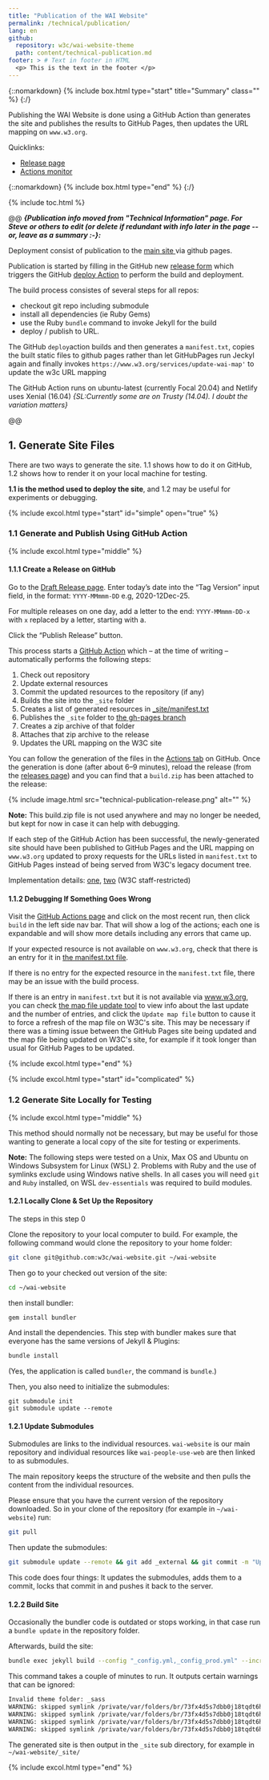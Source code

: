 ```yaml
---
title: "Publication of the WAI Website"
permalink: /technical/publication/
lang: en
github:
  repository: w3c/wai-website-theme
  path: content/technical-publication.md
footer: > # Text in footer in HTML
  <p> This is the text in the footer </p>
---
```


{::nomarkdown}
{% include box.html type="start" title="Summary" class="" %}
{:/}

Publishing the WAI Website is done using a GitHub Action than generates the site and publishes the results to GitHub Pages, then updates the URL mapping on `www.w3.org`.

Quicklinks:
* [Release page](https://github.com/w3c/wai-website/releases/new)
* [Actions monitor](https://github.com/w3c/wai-website/actions)

{::nomarkdown}
{% include box.html type="end" %}
{:/}

{% include toc.html %}

@@
_**{Publication info moved from "Technical Information" page. For Steve or others to edit (or delete if redundant with info later in the page -- or, leave as a summary :-}:**_

Deployment consist of publication to the [main site ](https://www.w3.org/WAI/...) via github pages.

Publication is started by filling in the GitHub new [release form](https://github.com/w3c/wai-website/releases/new) which triggers the GitHub [deploy Action](https://github.com/w3c/wai-website/blob/master/.github/workflows/deploy.yml) to perform the build and deployment. 

The build process consistes of several steps for all repos: 
* checkout git repo including submodule
* install all dependencies (ie Ruby Gems)
* use the Ruby `bundle` command to invoke Jekyll for the build
* deploy / publish to URL.

The GitHub `deploy`action builds and then generates a `manifest.txt`, copies the built static files to github pages rather than let GitHubPages run Jeckyl again and finally invokes `https://www.w3.org/services/update-wai-map'` to update the w3c URL mapping

The GitHub Action runs on ubuntu-latest (currently Focal 20.04) and Netlify uses Xenial (16.04) _{SL:Currently some are on Trusty (14.04). I doubt the variation matters}_

@@

## 1. Generate Site Files

There are two ways to generate the site. 1.1 shows how to do it on GitHub, 1.2 shows how to render it on your local machine for testing.

**1.1 is the method used to deploy the site**, and 1.2 may be useful for experiments or debugging.

{% include excol.html type="start" id="simple" open="true" %}

### 1.1 Generate and Publish Using GitHub Action

{% include excol.html type="middle" %}

#### 1.1.1 Create a Release on GitHub
Go to the [Draft Release page](https://github.com/w3c/wai-website/releases/new). Enter today’s date into the “Tag Version” input field, in the format: `YYYY-MMmmm-DD` e.g, 2020-12Dec-25.

For multiple releases on one day, add a letter to the end: `YYYY-MMmmm-DD-x` with `x` replaced by a letter, starting with a.

Click the “Publish Release” button.

This process starts a [GitHub Action](https://github.com/w3c/wai-website/blob/master/.github/workflows/deploy.yml) which – at the time of writing – automatically performs the following steps:

1. Check out repository
2. Update external resources
3. Commit the updated resources to the repository (if any)
4. Builds the site into the `_site` folder
5. Creates a list of generated resources in [_site/manifest.txt](https://github.com/w3c/wai-website/blob/gh-pages/manifest.txt)
6. Publishes the `_site` folder to [the gh-pages branch](https://github.com/w3c/wai-website/tree/gh-pages)
7. Creates a zip archive of that folder
8. Attaches that zip archive to the release
9. Updates the URL mapping on the W3C site

You can follow the generation of the files in the [Actions tab](https://github.com/w3c/wai-website/actions) on GitHub. Once the generation is done (after about 6–9 minutes), reload the release (from the [releases page](https://github.com/w3c/wai-website/releases)) and you can find that a `build.zip` has been attached to the release:

{% include image.html src="technical-publication-release.png" alt="" %}

**Note:** This build.zip file is not used anywhere and may no longer be needed, but kept for now in case it can help with debugging.

If each step of the GitHub Action has been successful, the newly-generated site should have been published to GitHub Pages and the URL mapping on `www.w3.org` updated to proxy requests for the URLs listed in `manifest.txt` to GitHub Pages instead of being served from W3C's legacy document tree.

Implementation details: [one](https://lists.w3.org/Archives/Team/w3t-sys/2020MayJun/0055.html), [two](https://lists.w3.org/Archives/Team/w3t-sys/2020MayJun/0056.html) (W3C staff-restricted)

#### 1.1.2 Debugging If Something Goes Wrong

Visit the [GitHub Actions page](https://github.com/w3c/wai-website/actions) and click on the most recent run, then click `build` in the left side nav bar. That will show a log of the actions; each one is expandable and will show more details including any errors that came up.

If your expected resource is not available on `www.w3.org`, check that there is an entry for it in [the manifest.txt file](https://github.com/w3c/wai-website/blob/gh-pages/manifest.txt).

If there is no entry for the expected resource in the `manifest.txt` file, there may be an issue with the build process.

If there is an entry in `manifest.txt` but it is not available via www.w3.org, you can check [the map file update tool](https://www.w3.org/services/update-wai-map) to view info about the last update and the number of entries, and click the `Update map file` button to cause it to force a refresh of the map file on W3C's site. This may be necessary if there was a timing issue between the GitHub Pages site being updated and the map file being updated on W3C's site, for example if it took longer than usual for GitHub Pages to be updated.

{% include excol.html type="end" %}

{% include excol.html type="start" id="complicated" %}

### 1.2 Generate Site Locally for Testing

{% include excol.html type="middle" %}

This method should normally not be necessary, but may be useful for those wanting to generate a local copy of the site for testing or experiments.

**Note:** The following steps were tested on a Unix, Max OS and Ubuntu on Windows Subsystem for Linux (WSL) 2. Problems with Ruby and the use of symlinks exclude using Windows native shells. In all cases you will need `git` and `Ruby` installed, on WSL `dev-essentials` was required to build modules.

#### 1.2.1 Locally Clone & Set Up the Repository

The steps in this step 0

Clone the repository to your local computer to build. For example, the following command would clone the repository to your home folder:

```bash
git clone git@github.com:w3c/wai-website.git ~/wai-website
```

Then go to your checked out version of the site:

```bash
cd ~/wai-website
```

then install bundler:

```bash
gem install bundler
```

And install the dependencies. This step with bundler makes sure that everyone has the same versions of Jekyll & Plugins:

```bash
bundle install
```

(Yes, the application is called `bundler`, the command is `bundle`.)

Then, you also need to initialize the submodules:

```
git submodule init
git submodule update --remote
```

#### 1.2.1 Update Submodules

Submodules are links to the individual resources. `wai-website` is our main repository and individual resources like `wai-people-use-web` are then linked to as submodules.

The main repository keeps the structure of the website and then pulls the content from the individual resources.

Please ensure that you have the current version of the repository downloaded. So in your clone of the repository (for example in `~/wai-website`) run:

```bash
git pull
```

Then update the submodules:

```bash
git submodule update --remote && git add _external && git commit -m "Update Externals" && git push
```

This code does four things: It updates the submodules, adds them to a commit, locks that commit in and pushes it back to the server.

#### 1.2.2 Build Site

Occasionally the bundler code is outdated or stops working, in that case run a `bundle update` in the repository folder.

Afterwards, build the site:

```bash
bundle exec jekyll build --config "_config.yml,_config_prod.yml" --incremental
```

This command takes a couple of minutes to run. It outputs certain warnings that can be ignored:

```bash
Invalid theme folder: _sass
WARNING: skipped symlink /private/var/folders/br/73fx4d5s7dbb0j18tqdt6hfh0000gn/T/jekyll-remote-theme-20190924-62884-9cxak3/_data/lang.json
WARNING: skipped symlink /private/var/folders/br/73fx4d5s7dbb0j18tqdt6hfh0000gn/T/jekyll-remote-theme-20190924-62884-9cxak3/_data/techniques.yml
WARNING: skipped symlink /private/var/folders/br/73fx4d5s7dbb0j18tqdt6hfh0000gn/T/jekyll-remote-theme-20190924-62884-9cxak3/_data/translations.yml
WARNING: skipped symlink /private/var/folders/br/73fx4d5s7dbb0j18tqdt6hfh0000gn/T/jekyll-remote-theme-20190924-62884-9cxak3/_data/wcag.yml
```

The generated site is then output in the `_site` sub directory, for example in `~/wai-website/_site/`

{% include excol.html type="end" %}


